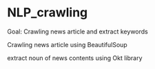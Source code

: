 # NLP_crawling
Goal: Crawling news article and extract keywords

Crawling news article using BeautifulSoup

extract noun of news contents using Okt library 
